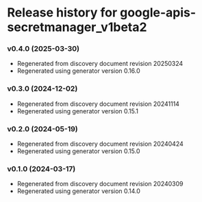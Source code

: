 # Release history for google-apis-secretmanager_v1beta2

### v0.4.0 (2025-03-30)

* Regenerated from discovery document revision 20250324
* Regenerated using generator version 0.16.0

### v0.3.0 (2024-12-02)

* Regenerated from discovery document revision 20241114
* Regenerated using generator version 0.15.1

### v0.2.0 (2024-05-19)

* Regenerated from discovery document revision 20240424
* Regenerated using generator version 0.15.0

### v0.1.0 (2024-03-17)

* Regenerated from discovery document revision 20240309
* Regenerated using generator version 0.14.0

